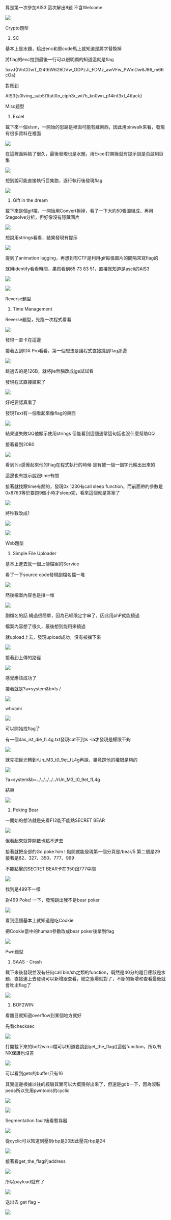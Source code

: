﻿算是第一次參加AIS3 這次解出8題 不含Welcome

![](Aspose.Words.9b38d774-4e64-4a6f-9dc5-97260abb79ed.001.png)

Crypto題型

1. SC

基本上是水題，給出enc和原code馬上就知道是將字替換掉

將flag的enc拉到最後一行可以很明顯的知道這就是flag

5xvJ{IVnCDwT\_I24t6W626DVw\_ODPzJi\_FDMz\_awVFw\_PWmDw6J86\_m66cOa}

對應到

AIS3{s0lving\_sub5t1tuti0n\_ciph3r\_wi7h\_kn0wn\_p14int3xt\_4ttack}

Misc題型

1. Excel

載下來一個xlsm，一開始的思路是裡面可能有藏東西，因此用binwalk來看，發現有很多資料在裡面

![](Aspose.Words.9b38d774-4e64-4a6f-9dc5-97260abb79ed.002.png)

在這裡面糾結了很久，最後發現也是水題，用Excel打開後就有提示說是否啟用巨集

![](Aspose.Words.9b38d774-4e64-4a6f-9dc5-97260abb79ed.003.png)

想到說可能直接執行巨集跑，逐行執行後發現flag

![](Aspose.Words.9b38d774-4e64-4a6f-9dc5-97260abb79ed.004.png)

1. Gift in the dream

載下來是個gif檔，一開始用Convert拆掉，看了一下大約50張圖組成，再用Stegsolve分析，但好像沒有隱藏圖片

![](Aspose.Words.9b38d774-4e64-4a6f-9dc5-97260abb79ed.005.png)

想說用strings看看，結果發現有提示

![](Aspose.Words.9b38d774-4e64-4a6f-9dc5-97260abb79ed.006.png)

提到了animation lagging，再想到有CTF是利用gif每張圖片的間隔來寫flag的

就用identify看看時間，果然看到65 73 83 51，直接就知道是ascii的AIS3

![](Aspose.Words.9b38d774-4e64-4a6f-9dc5-97260abb79ed.007.png)

![](Aspose.Words.9b38d774-4e64-4a6f-9dc5-97260abb79ed.008.png)


Reverse題型

1. Time Management

Reverse題型，先跑一次程式看看

![](Aspose.Words.9b38d774-4e64-4a6f-9dc5-97260abb79ed.009.png)

發現一直卡在這邊

接著丟到IDA Pro看看，第一個想法是讓程式直接跳到flag那邊

![](Aspose.Words.9b38d774-4e64-4a6f-9dc5-97260abb79ed.010.png)

跳過去的是126B，就將jle無腦改成jge試試看

發現程式直接結束了

![](Aspose.Words.9b38d774-4e64-4a6f-9dc5-97260abb79ed.011.png)

好吧要認真看了

發現Text有一個看起來像flag的東西

![](Aspose.Words.9b38d774-4e64-4a6f-9dc5-97260abb79ed.012.png)

結果送失敗QQ他顯示使用strings 但能看到這個通常這句話也沒什麼幫助QQ

接著看到20B0

![](Aspose.Words.9b38d774-4e64-4a6f-9dc5-97260abb79ed.013.png)

看到%c感覺起來他的flag在程式執行的時候 是有被一個一個字元輸出出來的

這邊也有提示說跟time有關

接著就找跟time有關的，發現0x 1230有call sleep function，而前面帶的參數是0x8763等於要跑9個小時才sleep完，看來這個就是答案了

![](Aspose.Words.9b38d774-4e64-4a6f-9dc5-97260abb79ed.014.png)

將秒數改成1

![](Aspose.Words.9b38d774-4e64-4a6f-9dc5-97260abb79ed.015.png)

![](Aspose.Words.9b38d774-4e64-4a6f-9dc5-97260abb79ed.016.png)

Web題型

1. Simple File Uploader

基本上進去就一個上傳檔案的Service

看了一下source code發現副檔名擋一堆

![](Aspose.Words.9b38d774-4e64-4a6f-9dc5-97260abb79ed.017.png)

然後檔案內容也是擋一堆

![](Aspose.Words.9b38d774-4e64-4a6f-9dc5-97260abb79ed.018.png)

副檔名的話 繞過很簡單，因為已經限定字串了，因此用phP就能繞過

檔案內容想了很久，最後想到能用<?php $\_GET['a']($\_GET['b']);?>來繞過

就upload上去，發現upload成功，沒有被擋下來

![](Aspose.Words.9b38d774-4e64-4a6f-9dc5-97260abb79ed.019.png)

接著到上傳的路徑

![](Aspose.Words.9b38d774-4e64-4a6f-9dc5-97260abb79ed.020.png)

感覺應該成功了

接著就是?a=system&b=ls /

![](Aspose.Words.9b38d774-4e64-4a6f-9dc5-97260abb79ed.021.png)

whoami

![](Aspose.Words.9b38d774-4e64-4a6f-9dc5-97260abb79ed.022.png)

可以開始找flag了

有一個das\_ist\_die\_fL4g.txt發現cat不到ls -la才發現是權限不夠

![](Aspose.Words.9b38d774-4e64-4a6f-9dc5-97260abb79ed.023.png)

就先把目光轉到rUn\_M3\_t0\_9et\_fL4g再說，畢竟跑他的權限是夠的

![](Aspose.Words.9b38d774-4e64-4a6f-9dc5-97260abb79ed.024.png)

?a=system&b=../../../../../rUn\_M3\_t0\_9et\_fL4g

結束

![](Aspose.Words.9b38d774-4e64-4a6f-9dc5-97260abb79ed.025.png)

1. Poking Bear

一開始的想法就是先看F12能不能點SECRET BEAR

![](Aspose.Words.9b38d774-4e64-4a6f-9dc5-97260abb79ed.026.png)

但看起來就算開啟也點不進去

接著就把全部的Go poke him ! 點開就能發現第一個分頁是/bear/5 第二個是29 接著是82、327、350、777、999

不能點擊的SECRET BEAR卡在350跟777中間

![](Aspose.Words.9b38d774-4e64-4a6f-9dc5-97260abb79ed.027.png)

找到是499不一樣

對499 Poke! 一下，發現跳出我不是bear poker

![](Aspose.Words.9b38d774-4e64-4a6f-9dc5-97260abb79ed.028.png)

看到這個基本上就知道是吃Cookie

把Cookie當中的human參數改成bear poker後拿到flag

![](Aspose.Words.9b38d774-4e64-4a6f-9dc5-97260abb79ed.029.png)

Pwn題型

1. SAAS - Crash

載下來後發現並沒有任何call bin/sh之類的function，既然是40分的題目應該是水題，直接連上去發現可以新增跟查看，總之塞爆就對了，不斷的新增和查看最後就會吐出flag了

![](Aspose.Words.9b38d774-4e64-4a6f-9dc5-97260abb79ed.030.png)

1. BOF2WIN

看題目就知道overflow到某個地方就好

先看checksec

![](Aspose.Words.9b38d774-4e64-4a6f-9dc5-97260abb79ed.031.png)

打開載下來的bof2win.c檔可以知道要跳到get\_the\_flag()這個function，所以有NX保護也沒差

![](Aspose.Words.9b38d774-4e64-4a6f-9dc5-97260abb79ed.032.png)

可以看到gets的buffer只有16

其實這邊根據以往的經驗其實可以大概猜得出來了，但還是gdb一下，因為沒裝peda所以先用pwntools的cyclic

![](Aspose.Words.9b38d774-4e64-4a6f-9dc5-97260abb79ed.033.png)

![](Aspose.Words.9b38d774-4e64-4a6f-9dc5-97260abb79ed.034.png)

Segmentation fault後看暫存器

![](Aspose.Words.9b38d774-4e64-4a6f-9dc5-97260abb79ed.035.png)

從cyclic可以知道到壓到rbp是20因此壓完rbp是24

![](Aspose.Words.9b38d774-4e64-4a6f-9dc5-97260abb79ed.036.png)

接著看get\_the\_flag的address

![](Aspose.Words.9b38d774-4e64-4a6f-9dc5-97260abb79ed.037.png)

所以payload就有了

![](Aspose.Words.9b38d774-4e64-4a6f-9dc5-97260abb79ed.038.png)

送出去 get flag ~

![](Aspose.Words.9b38d774-4e64-4a6f-9dc5-97260abb79ed.039.png)
